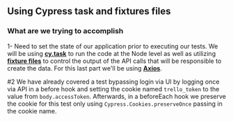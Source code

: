 ## Using Cypress task and fixtures files
### What are we trying to accomplish
1- Need to set the state of our application prior to executing our tests.  We will be using **[cy.task](https://docs.cypress.io/api/commands/task#Syntax)** to run the code at the Node level as well as utilizing **[fixture files](https://docs.cypress.io/api/commands/fixture#Syntax)** to control the output of the API calls that will be responsible to create the data.  For this last part we'll be using **[Axios](https://axios-http.com/docs/intro)**.

#2 We have already covered a test bypassing login via UI by logging once via API in a before hook and setting the cookie named `trello_token` to the value from `body.accessToken`.  Afterwards, in a beforeEach hook we preserve the cookie for this test only using `Cypress.Cookies.preserveOnce` passing in the cookie name. 